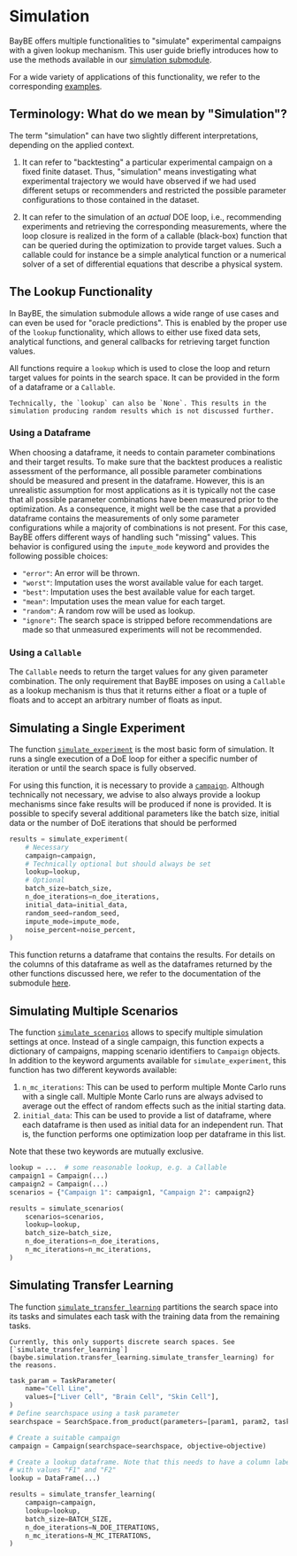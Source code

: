 # Simulation

BayBE offers multiple functionalities to "simulate" experimental campaigns with a given lookup mechanism. This user guide briefly introduces how to use the methods available in our [simulation submodule](baybe.simulation).

For a wide variety of applications of this functionality, we refer to the corresponding [examples](../../examples/Backtesting/Backtesting).

## Terminology: What do we mean by "Simulation"?

The term "simulation" can have two slightly different interpretations, depending on the applied context.

1. It can refer to "backtesting" a particular experimental campaign on a fixed finite dataset.
Thus, "simulation" means investigating what experimental trajectory we would have observed if we had used different setups or recommenders and restricted the possible parameter configurations to those contained in the dataset.

2. It can refer to the simulation of an *actual* DOE loop, i.e., recommending experiments and retrieving the corresponding measurements, where the loop closure is realized in the form of a callable (black-box) function that can be queried during the optimization to provide target values. Such a callable could for instance be a simple analytical function or a numerical solver of a set of differential equations that describe a physical system.

## The Lookup Functionality

In BayBE, the simulation submodule allows a wide range of use cases and can even be used for "oracle predictions".
This is enabled by the proper use of the `lookup` functionality, which allows to either use fixed data sets, analytical functions, and general callbacks for retrieving target function values. 

All functions require a `lookup` which is used to close the loop and return target values for points in the search space.
It can be provided in the form of a dataframe or a `Callable`.

```{note}
Technically, the `lookup` can also be `None`. This results in the simulation producing random results which is not discussed further.
```

### Using a Dataframe

When choosing a dataframe, it needs to contain parameter combinations and their target results.
To make sure that the backtest produces a realistic assessment of the performance, all possible parameter combinations should be measured and present in the dataframe.
However, this is an unrealistic assumption for most applications as it is typically not the case that all possible parameter combinations have been measured prior to the optimization.
As a consequence, it might well be the case that a provided dataframe contains the measurements of only some parameter configurations while a majority of combinations is not present.
For this case, BayBE offers different ways of handling such "missing" values. 
This behavior is configured using the `impute_mode` keyword and provides the following possible choices:
- ``"error"``: An error will be thrown.
- ``"worst"``: Imputation uses the worst available value for each target.
- ``"best"``: Imputation uses the best available value for each target.
- ``"mean"``: Imputation uses the mean value for each target.
- ``"random"``: A random row will be used as lookup.
- ``"ignore"``: The search space is stripped before recommendations are made so that unmeasured experiments will not be recommended.

### Using a `Callable`

The `Callable` needs to return the target values for any given parameter combination. The only requirement that BayBE imposes on using a `Callable` as a lookup mechanism is thus that it returns either a float or a tuple of floats and to accept an arbitrary number of floats as input.

## Simulating a Single Experiment

The function [`simulate_experiment`](baybe.simulation.core.simulate_experiment) is the most basic form of simulation.
It runs a single execution of a DoE loop for either a specific number of iteration or until the search space is fully observed.

For using this function, it is necessary to provide a [`campaign`](baybe.campaign.Campaign). Although technically not necessary, we advise to also always provide a lookup mechanisms since fake results will be produced if none is provided. It is possible to specify several additional parameters like the batch size, initial data or the number of DoE iterations that should be performed

~~~python
results = simulate_experiment(
    # Necessary
    campaign=campaign,
    # Technically optional but should always be set
    lookup=lookup,
    # Optional
    batch_size=batch_size,
    n_doe_iterations=n_doe_iterations,
    initial_data=initial_data,
    random_seed=random_seed,
    impute_mode=impute_mode,
    noise_percent=noise_percent,
)
~~~

This function returns a dataframe that contains the results. For details on the columns of this dataframe as well as the dataframes returned by the other functions discussed here, we refer to the documentation of the submodule [here](baybe.simulation).

## Simulating Multiple Scenarios

The function [`simulate_scenarios`](baybe.simulation.scenarios.simulate_scenarios) allows to specify multiple simulation settings at once.
Instead of a single campaign, this function expects a dictionary of campaigns, mapping scenario identifiers to `Campaign` objects.
In addition to the keyword arguments available for `simulate_experiment`, this function has two different keywords available:
1. `n_mc_iterations`: This can be used to perform multiple Monte Carlo runs with a single call. Multiple Monte Carlo runs are always advised to average out the effect of random effects such as the initial starting data.
2. `initial_data`: This can be used to provide a list of dataframe, where each dataframe is then used as initial data for an independent run. That is, the function performs one optimization loop per dataframe in this list.

Note that these two keywords are mutually exclusive.

~~~python
lookup = ...  # some reasonable lookup, e.g. a Callable
campaign1 = Campaign(...)
campaign2 = Campaign(...)
scenarios = {"Campaign 1": campaign1, "Campaign 2": campaign2}

results = simulate_scenarios(
    scenarios=scenarios,
    lookup=lookup,
    batch_size=batch_size,
    n_doe_iterations=n_doe_iterations,
    n_mc_iterations=n_mc_iterations,
)
~~~

## Simulating Transfer Learning

The function [`simulate_transfer_learning`](baybe.simulation.transfer_learning.simulate_transfer_learning) partitions the search space into its tasks and simulates each task with the training data from the remaining tasks.

```{note}
Currently, this only supports discrete search spaces. See [`simulate_transfer_learning`](baybe.simulation.transfer_learning.simulate_transfer_learning) for the reasons.
```

~~~python
task_param = TaskParameter(
    name="Cell Line",
    values=["Liver Cell", "Brain Cell", "Skin Cell"],
)
# Define searchspace using a task parameter
searchspace = SearchSpace.from_product(parameters=[param1, param2, task_param])

# Create a suitable campaign
campaign = Campaign(searchspace=searchspace, objective=objective)

# Create a lookup dataframe. Note that this needs to have a column labeled "Function"
# with values "F1" and "F2"
lookup = DataFrame(...)

results = simulate_transfer_learning(
    campaign=campaign,
    lookup=lookup,
    batch_size=BATCH_SIZE,
    n_doe_iterations=N_DOE_ITERATIONS,
    n_mc_iterations=N_MC_ITERATIONS,
)
~~~